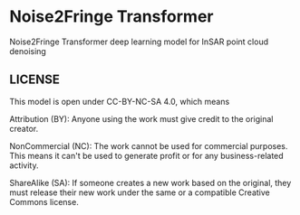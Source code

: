 # Noise2Fringe Transformer
Noise2Fringe Transformer deep learning model for InSAR point cloud denoising

## LICENSE
This model is open under CC-BY-NC-SA 4.0, which means

Attribution (BY): Anyone using the work must give credit to the original creator. 

NonCommercial (NC): The work cannot be used for commercial purposes. This means it can't be used to generate profit or for any business-related activity. 

ShareAlike (SA): If someone creates a new work based on the original, they must release their new work under the same or a compatible Creative Commons license. 
